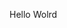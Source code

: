Hello Wolrd














































































































































































































































































































































































































































































































































































































































































































































































































































































































































































































































































































































































































































































































































































































































































































































































































































































































































































































































































































































































































































































































































































































































































































































































































































































































































































































































































































































































































































































































































































































































































































































































































































































































































































































































































































































































































































































































































































































































































































































































































































































































































































































































































































































































































































































































































































































































































































































































